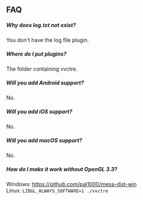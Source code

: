 ## FAQ

##### Why does log.txt not exist?

You don't have the log file plugin.

##### Where do I put plugins?

The folder containing vvctre.

##### Will you add Android support?

No.

##### Will you add iOS support?

No.

##### Will you add macOS support?

No.

##### How do I make it work without OpenGL 3.3?

Windows: https://github.com/pal1000/mesa-dist-win  
Linux: `LIBGL_ALWAYS_SOFTWARE=1 ./vvctre`